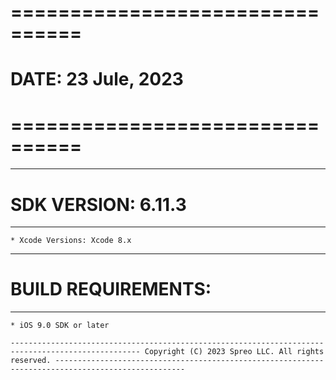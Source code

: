 
# ================================ #
#  DATE: 23 Jule, 2023   
# ================================ #

---------------------------------------------------------------------------------------------------------
# SDK VERSION: 6.11.3
____________________________________

    * Xcode Versions: Xcode 8.x

---------------------------------------------------------------------------------------------------------
# BUILD REQUIREMENTS:
____________________________________

    * iOS 9.0 SDK or later

`---------------------------------------------------------------------------------------------------
    Copyright (C) 2023 Spreo LLC. All rights reserved.
 ---------------------------------------------------------------------------------------------------`
